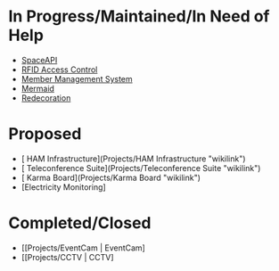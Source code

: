 In Progress/Maintained/In Need of Help
======================================

-   [ SpaceAPI](Projects/SpaceAPI "wikilink")
-   [ RFID Access Control](Projects/RFID "wikilink")
-   [ Member Management System](Projects/MMS "wikilink")
-   [ Mermaid](Projects/Mermaid "wikilink")
-   [ Redecoration](Projects/Redecoration "wikilink")

Proposed
========

-   [ HAM Infrastructure](Projects/HAM Infrastructure "wikilink")
-   [ Teleconference Suite](Projects/Teleconference Suite "wikilink")
-   [ Karma Board](Projects/Karma Board "wikilink")
-   [Electricity Monitoring]

Completed/Closed
================

-   [[Projects/EventCam | EventCam]
-   [[Projects/CCTV | CCTV]

